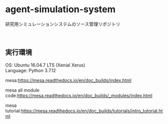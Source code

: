 # agent-simulation-system
研究用シミュレーションシステムのソース管理リポジトリ
<br>
<br>
<br>

## 実行環境
OS:       Ubuntu 16.04.7 LTS (Xenial Xerus)<br>
Language: Python 3.7.12




mesa:https://mesa.readthedocs.io/en/doc_builds/index.html

mesa all module code:https://mesa.readthedocs.io/en/doc_builds/_modules/index.html

mesa tutorial:https://mesa.readthedocs.io/en/doc_builds/tutorials/intro_tutorial.html